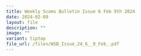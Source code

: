 ```yaml
---
title: Weekly Scams Bulletin Issue 6 Feb 9th 2024
date: 2024-02-09
layout: file
description: ""
image: ""
variant: tiptap
file_url: /files/WSB_Issue_24_6__9_Feb_.pdf
---
```

